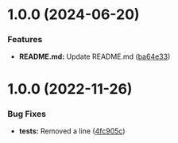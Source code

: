 # 1.0.0 (2024-06-20)


### Features

* **README.md:** Update README.md ([ba64e33](https://github.com/zacharysnewman/health/commit/ba64e330d7bf328247a91e5067e65f2a8482124c))

# 1.0.0 (2022-11-26)


### Bug Fixes

* **tests:** Removed a line ([4fc905c](https://github.com/zacharysnewman/splitscreen/commit/4fc905c2df962c19ce332e3b453b3e2662812799))
